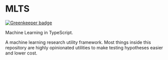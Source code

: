 # MLTS

[![Greenkeeper badge](https://badges.greenkeeper.io/andnp/mlts.svg)](https://greenkeeper.io/)

Machine Learning in TypeScript.

A machine learning research utility framework.
Most things inside this repository are highly opinionated utilities to make testing hypotheses easier and lower cost.

